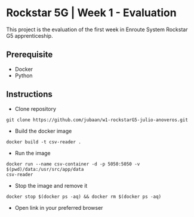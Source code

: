 # Rockstar 5G | Week 1 - Evaluation

This project is the evaluation of the first week in Enroute System Rockstar G5
apprenticeship.

## Prerequisite
- Docker
- Python

## Instructions
- Clone repository
```
git clone https://github.com/jubaan/w1-rockstarG5-julio-anoveros.git
```
- Build the docker image
```
docker build -t csv-reader .
```
- Run the image
```
docker run --name csv-container -d -p 5050:5050 -v $(pwd)/data:/usr/src/app/data
csv-reader
```
- Stop the image and remove it
```
docker stop $(docker ps -aq) && docker rm $(docker ps -aq)
```
- Open link in your preferred browser

